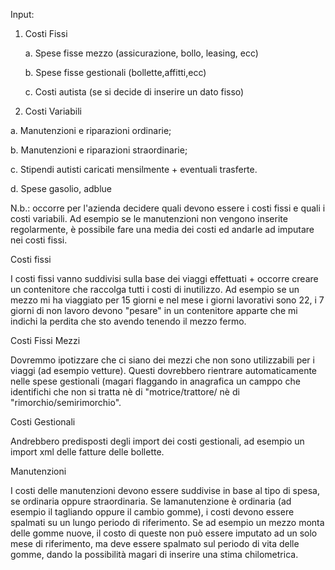 Input:
1)	Costi Fissi 

     a.	Spese fisse mezzo (assicurazione, bollo, leasing, ecc)
  
     b.	Spese fisse gestionali (bollette,affitti,ecc)
  
     c.	Costi autista (se si decide di inserire un dato fisso)
     
  
2)	Costi Variabili

  a. Manutenzioni e riparazioni ordinarie;
  
  b. Manutenzioni e riparazioni straordinarie;
  
  c. Stipendi autisti caricati mensilmente + eventuali trasferte. 
  
  d. Spese gasolio, adblue
  
  
N.b.:
occorre per l'azienda decidere quali devono essere i costi fissi e quali i costi variabili. Ad esempio se le manutenzioni non vengono inserite regolarmente, è possibile fare una media dei costi ed andarle ad imputare nei costi fissi. 


Costi fissi

I costi fissi vanno suddivisi sulla base dei viaggi effettuati + occorre creare un contenitore che raccolga tutti i costi di inutilizzo. Ad esempio se un mezzo mi ha viaggiato per 15 giorni e nel mese i giorni lavorativi sono 22, i 7 giorni di non lavoro devono "pesare" in un contenitore apparte che mi indichi la perdita che sto avendo tenendo il mezzo fermo. 

Costi Fissi Mezzi

Dovremmo ipotizzare che ci siano dei mezzi che non sono utilizzabili per i viaggi (ad esempio vetture). Questi dovrebbero rientrare automaticamente nelle spese gestionali (magari flaggando in anagrafica un camppo che identifichi che non si tratta nè di "motrice/trattore/ nè di "rimorchio/semirimorchio". 

Costi Gestionali

Andrebbero predisposti degli import dei costi gestionali, ad esempio un import xml delle fatture delle bollette. 

Manutenzioni

I costi delle manutenzioni devono essere suddivise in base al tipo di spesa, se ordinaria oppure straordinaria. Se lamanutenzione è ordinaria (ad esempio il tagliando oppure il cambio gomme), i costi devono essere spalmati su un lungo periodo di riferimento. Se ad esempio un mezzo monta delle gomme nuove, il costo di queste non può essere imputato ad un solo mese di riferimento, ma deve essere spalmato sul periodo di vita delle gomme, dando la possibilità magari di inserire una stima chilometrica. 
